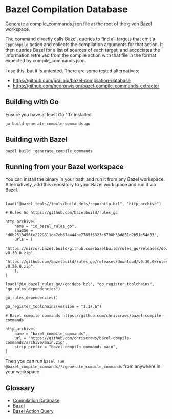 # Bazel Compilation Database

Generate a compile_commands.json file at the root of the given Bazel workspace.

The command directly calls Bazel, queries to find all targets that emit a
`CppCompile` action and collects the compilation arguments for that action.
It then queries Bazel for a list of sources of each target, and accociates the
information retreived from the compile action with that file in the format
expected by compile_commands.json.

I use this, but it is untested. There are some tested alternatives:

 - https://github.com/grailbio/bazel-compilation-database
 - https://github.com/hedronvision/bazel-compile-commands-extractor

## Building with Go

Ensure you have at least Go 1.17 installed.

`go build generate-compile-commands.go`

## Building with Bazel

`bazel build :generate_compile_commands`

## Running from your Bazel workspace

You can install the binary in your path and run it from any Bazel workspace. Alternatively,
add this repository to your Bazel workspace and run it via Bazel.

```

load("@bazel_tools//tools/build_defs/repo:http.bzl", "http_archive")

# Rules Go https://github.com/bazelbuild/rules_go

http_archive(
    name = "io_bazel_rules_go",
    sha256 = "d6b2513456fe2229811da7eb67a444be7785f5323c6708b38d851d2b51e54d83",
    urls = [
        "https://mirror.bazel.build/github.com/bazelbuild/rules_go/releases/download/v0.30.0/rules_go-v0.30.0.zip",
        "https://github.com/bazelbuild/rules_go/releases/download/v0.30.0/rules_go-v0.30.0.zip",
    ],
)

load("@io_bazel_rules_go//go:deps.bzl", "go_register_toolchains", "go_rules_dependencies")

go_rules_dependencies()

go_register_toolchains(version = "1.17.6")

# Bazel compile commands https://github.com/chriscraws/bazel-compile-commands

http_archive(
    name = "bazel_compile_commands",
    url = "https://github.com/chriscraws/bazel-compile-commands/archive/main.zip",
    strip_prefix = "bazel-compile-commands-main",
)
```

Then you can run `bazel run @bazel_compile_commands//:generate_compile_commands` from anywhere in your workspace.

## Glossary

 - [Compilation Database](https://clang.llvm.org/docs/JSONCompilationDatabase.html)
 - [Bazel](https://bazel.build/)
 - [Bazel Action Query](https://docs.bazel.build/versions/main/aquery.html)

